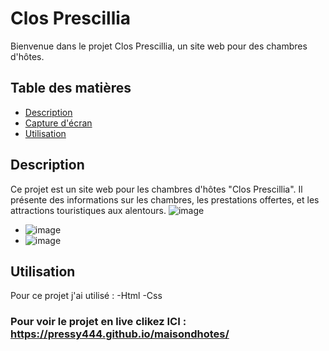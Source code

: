 # Clos Prescillia

Bienvenue dans le projet Clos Prescillia, un site web pour des chambres d'hôtes.

## Table des matières
- [Description](#description)
- [Capture d'écran](#capture-décran)
- [Utilisation](#utilisation)


## Description


Ce projet est un site web pour les chambres d'hôtes "Clos Prescillia". Il présente des informations sur les chambres, les prestations offertes, et les attractions touristiques aux alentours.
  ![image](https://github.com/Pressy444/maisondhotes/assets/145189170/41e1f8a6-7df9-48cc-a2c9-599f895c6a55)
- ![image](https://github.com/Pressy444/maisondhotes/assets/145189170/786f50b7-2658-4c87-9d10-ab0e819eab71)
- ![image](https://github.com/Pressy444/maisondhotes/assets/145189170/1c2164ce-d756-4bfb-a427-fa687c555d38)

## Utilisation

Pour ce projet j'ai utilisé :
-Html
-Css



### Pour voir le projet en live clikez ICI : https://pressy444.github.io/maisondhotes/

